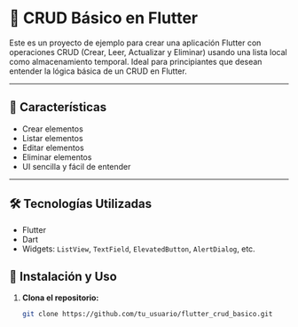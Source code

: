 # 📱 CRUD Básico en Flutter

Este es un proyecto de ejemplo para crear una aplicación Flutter con operaciones CRUD (Crear, Leer, Actualizar y Eliminar) usando una lista local como almacenamiento temporal. Ideal para principiantes que desean entender la lógica básica de un CRUD en Flutter.

---

## 🚀 Características

- Crear elementos
- Listar elementos
- Editar elementos
- Eliminar elementos
- UI sencilla y fácil de entender

---

## 🛠️ Tecnologías Utilizadas

- Flutter
- Dart
- Widgets: `ListView`, `TextField`, `ElevatedButton`, `AlertDialog`, etc.


## 🧪 Instalación y Uso

1. **Clona el repositorio:**
   ```bash
   git clone https://github.com/tu_usuario/flutter_crud_basico.git
